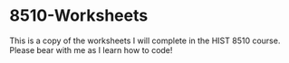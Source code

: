# 8510-Worksheets
This is a copy of the worksheets I will complete in the HIST 8510 course. 
Please bear with me as I learn how to code!
